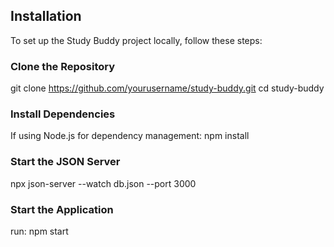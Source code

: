 ## Installation

To set up the Study Buddy project locally, follow these steps:

### Clone the Repository

git clone https://github.com/yourusername/study-buddy.git
cd study-buddy

### Install Dependencies

If using Node.js for dependency management:
npm install

### Start the JSON Server

npx json-server --watch db.json --port 3000

### Start the Application

run:
npm start
